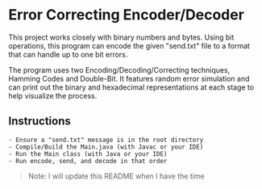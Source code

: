 # Error Correcting Encoder/Decoder

This project works closely with binary numbers and bytes. Using bit operations, this program can encode the given "send.txt" file to a format that can handle up to one bit errors.

The program uses two Encoding/Decoding/Correcting techniques, Hamming Codes and Double-Bit. It features random error simulation and can print out the binary and hexadecimal representations at each stage to help visualize the process.

## Instructions

    - Ensure a "send.txt" message is in the root directory
    - Compile/Build the Main.java (with Javac or your IDE)
    - Run the Main class (with Java or your IDE)
    - Run encode, send, and decode in that order

> Note: I will update this README when I have the time
